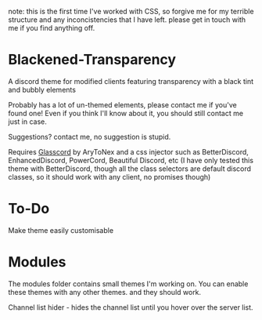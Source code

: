 note: this is the first time I've worked with CSS, so forgive me for my terrible structure and any inconcistencies that I have left.
please get in touch with me if you find anything off.
# Blackened-Transparency
A discord theme for modified clients featuring transparency with a black tint and bubbly elements

Probably has a lot of un-themed elements, please contact me if you've found one!
Even if you think I'll know about it, you should still contact me just in case.

Suggestions? contact me, no suggestion is stupid.

Requires [Glasscord](https://github.com/AryToNeX/Glasscord) by AryToNex and a css injector such as BetterDiscord, EnhancedDiscord, PowerCord, Beautiful Discord, etc (I have only tested this theme with BetterDiscord, though all the class selectors are default discord classes, so it should work with any client, no promises though)
# To-Do
Make theme easily customisable

# Modules
The modules folder contains small themes I'm working on. You can enable these themes with any other themes. and they should work.

Channel list hider - hides the channel list until you hover over the server list.
